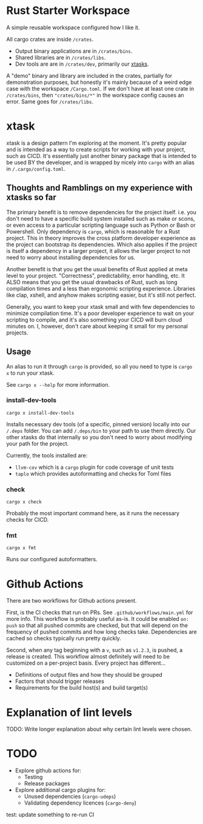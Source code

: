 # Rust Starter Workspace
A simple reusable workspace configured how I like it.

All cargo crates are inside `/crates`.
- Output binary applications are in `/crates/bins`.
- Shared libraries are in `/crates/libs`.
- Dev tools are are in `/crates/dev`, primarily our [xtasks](https://github.com/matklad/cargo-xtask).

A "demo" binary and library are included in the crates,
partially for demonstration purposes,
but honestly it's mainly because of a weird edge case with the workspace `/Cargo.toml`.
If we don't have at least one crate in `/crates/bins`,
then `"crates/bins/*"` in the workspace config causes an error.
Same goes for `/crates/libs`.

# xtask
xtask is a design pattern I'm exploring at the moment.
It's pretty popular and is intended as a way to create scripts for working with your project, such as CICD.
It's essentially just another binary package that is intended to be used BY the developer,
and is wrapped by nicely into `cargo` with an alias in `/.cargo/config.toml`.

## Thoughts and Ramblings on my experience with xtasks so far
The primary benefit is to remove dependencies for the project itself.
i.e. you don't need to have a specific build system installed such as make or scons,
or even access to a particular scripting language such as Python or Bash or Powershell.
Only dependency is `cargo`, which is reasonable for a Rust project.
This in theory improves the cross platform developer experience as the project can bootstrap its dependencies.
Which also applies if the project is itself a dependency in a larger project,
it allows the larger project to not need to worry about installing dependencies for us.

Another benefit is that you get the usual benefits of Rust applied at meta level to your project.
"Correctness", predictability, error handling, etc.
It ALSO means that you get the usual drawbacks of Rust,
such as long compilation times and a less than ergonomic scripting experience.
Libraries like clap, xshell, and anyhow makes scripting easier, but it's still not perfect.

Generally, you want to keep your xtask small and with few dependencies to minimize compilation time.
It's a poor developer experience to wait on your scripting to compile,
and it's also something your CICD will burn cloud minutes on.
I, however, don't care about keeping it small for my personal projects.

## Usage
An alias to run it through `cargo` is provided, so all you need to type is `cargo x` to run your xtask.

See `cargo x --help` for more information.

### install-dev-tools
`cargo x install-dev-tools`

Installs necessary dev tools (of a specific, pinned version) locally into our `/.deps` folder.
You can add `/.deps/bin` to your path to use them directly.
Our other xtasks do that internally so you don't need to worry about modifying your path for the project.

Currently, the tools installed are:
- `llvm-cov` which is a `cargo` plugin for code coverage of unit tests
- `taplo` which provides autoformatting and checks for Toml files

### check
`cargo x check`

Probably the most important command here, as it runs the necessary checks for CICD.

### fmt
`cargo x fmt`

Runs our configured autoformatters.

# Github Actions
There are two workflows for Github actions present.

First, is the CI checks that run on PRs.
See `.github/workflows/main.yml` for more info.
This workflow is probably useful as-is.
It could be enabled `on: push` so that all pushed commits are checked,
but that will depend on the frequency of pushed commits and how long checks take.
Dependencies are cached so checks typically run pretty quickly.

Second, when any tag beginning with a `v`, such as `v1.2.3`, is pushed, a release is created.
This workflow almost definitely will need to be customized on a per-project basis.
Every project has different...
- Definitions of output files and how they should be grouped
- Factors that should trigger releases
- Requirements for the build host(s) and build target(s)

# Explanation of lint levels
TODO: Write longer explanation about why certain lint levels were chosen.

# TODO
- Explore github actions for:
    - Testing
    - Release packages
- Explore additional cargo plugins for:
    - Unused dependencies (`cargo-udeps`)
    - Validating dependency licences (`cargo-deny`)

test: update something to re-run CI
